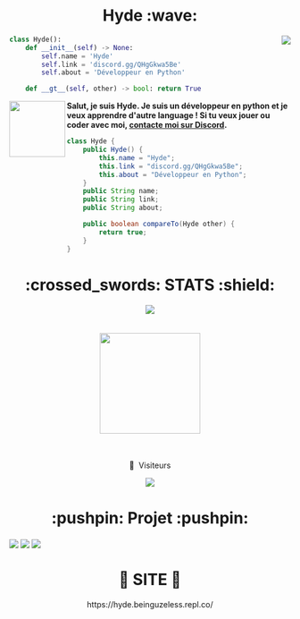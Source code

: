 <h1 align="center">Hyde :wave:</h1>

<img align="right" src="https://github-readme-stats.vercel.app/api/top-langs/?username=Hyde-Developer&theme=codeSTACKr&show_icons=false">

```python
class Hyde():
    def __init__(self) -> None:
        self.name = 'Hyde'
        self.link = 'discord.gg/QHgGkwa5Be'
        self.about = 'Développeur en Python'

    def __gt__(self, other) -> bool: return True
```

<img align="left" src="https://www.pikpng.com/pngl/b/146-1469146_java-logo-png-transparent-vector-java-logo-png.png" width="100">

**Salut, je suis Hyde. Je suis un développeur en python et je veux apprendre d'autre language ! Si tu veux jouer ou coder avec moi, [contacte moi sur Discord](https://discord.gg/QHgGkwa5Be).**

```java
class Hyde {
    public Hyde() {
        this.name = "Hyde";
        this.link = "discord.gg/QHgGkwa5Be";
        this.about = "Développeur en Python";
    }
    public String name;
    public String link;
    public String about;

    public boolean compareTo(Hyde other) {
        return true;
    }
}
```

<h1 align="center">:crossed_swords: STATS :shield:</h1>
<div align="center">
    <img src="http://github-readme-streak-stats.herokuapp.com?user=Hyde-Developer&theme=github-dark-blue&hide_border=true">
</div>
<br>
<br>
<div align="center">
    <img height="180em" src="https://github-readme-stats-eight-theta.vercel.app/api?username=Hyde-Developer&show_icons=true&theme=react&include_all_commits=true&locale=fr"/>
</div>
<br>
<br>
<div align="center">
    <p align="center">👀 &nbsp;Visiteurs</p>
    <img src="https://profile-counter.glitch.me/Hyde-Developer/count.svg" />
</div>

<h1 align="center">:pushpin: Projet :pushpin:</h1>
<img align="center" src="https://gh-card.dev/repos/Hyde-Developer/Hyden.svg?fullname">
<img align="center" src="https://gh-card.dev/repos/Hyde-Developer/Auth.svg?fullname">
<img align="center" src="https://gh-card.dev/repos/Hyde-Developer/ViewBot.svg?fullname">

<h1 align="center">🎈 SITE 🎈</h1>
<div align="center">
    <p align="center">https://hyde.beinguzeless.repl.co/</p>
</div>

